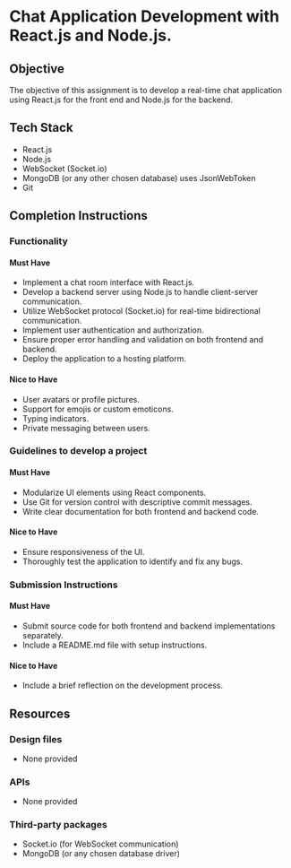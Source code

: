 # Chat Application Development with React.js and Node.js.

## Objective

The objective of this assignment is to develop a real-time chat application using React.js for the front end and Node.js for the backend.

## Tech Stack

- React.js
- Node.js
- WebSocket (Socket.io)
- MongoDB (or any other chosen database) uses JsonWebToken
- Git

## Completion Instructions

### Functionality

#### Must Have
- Implement a chat room interface with React.js.
- Develop a backend server using Node.js to handle client-server communication.
- Utilize WebSocket protocol (Socket.io) for real-time bidirectional communication.
- Implement user authentication and authorization.
- Ensure proper error handling and validation on both frontend and backend.
- Deploy the application to a hosting platform.

#### Nice to Have
- User avatars or profile pictures.
- Support for emojis or custom emoticons.
- Typing indicators.
- Private messaging between users.

### Guidelines to develop a project

#### Must Have
- Modularize UI elements using React components.
- Use Git for version control with descriptive commit messages.
- Write clear documentation for both frontend and backend code.

#### Nice to Have
- Ensure responsiveness of the UI.
- Thoroughly test the application to identify and fix any bugs.

### Submission Instructions

#### Must Have
- Submit source code for both frontend and backend implementations separately.
- Include a README.md file with setup instructions.

#### Nice to Have
- Include a brief reflection on the development process.

## Resources

### Design files
- None provided

### APIs
- None provided

### Third-party packages
- Socket.io (for WebSocket communication)
- MongoDB (or any chosen database driver)
